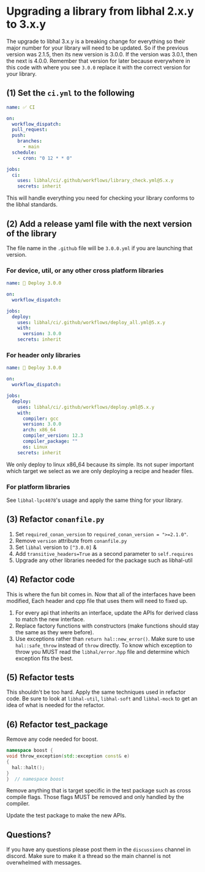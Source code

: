 # Upgrading a library from libhal 2.x.y to 3.x.y

The upgrade to libhal 3.x.y is a breaking change for everything so their major
number for your library will need to be updated. So if the previous version was
2.1.5, then its new version is 3.0.0. If the version was 3.0.1, then the next
is 4.0.0. Remember that version for later because everywhere in this code with
where you see `3.0.0` replace it with the correct version for your library.

## (1) Set the `ci.yml` to the following

```yaml
name: ✅ CI

on:
  workflow_dispatch:
  pull_request:
  push:
    branches:
      - main
  schedule:
    - cron: "0 12 * * 0"

jobs:
  ci:
    uses: libhal/ci/.github/workflows/library_check.yml@5.x.y
    secrets: inherit
```

This will handle everything you need for checking your library conforms to the
libhal standards.

## (2) Add a release yaml file with the next version of the library

The file name in the `.github` file will be `3.0.0.yml` if you are launching
that version.

### For device, util, or any other cross platform libraries

```yaml
name: 🚀 Deploy 3.0.0

on:
  workflow_dispatch:

jobs:
  deploy:
    uses: libhal/ci/.github/workflows/deploy_all.yml@5.x.y
    with:
      version: 3.0.0
    secrets: inherit
```

### For header only libraries

```yaml
name: 🚀 Deploy 3.0.0

on:
  workflow_dispatch:

jobs:
  deploy:
    uses: libhal/ci/.github/workflows/deploy.yml@5.x.y
    with:
      compiler: gcc
      version: 3.0.0
      arch: x86_64
      compiler_version: 12.3
      compiler_package: ""
      os: Linux
    secrets: inherit
```

We only deploy to linux x86_64 because its simple. Its not super important which target we select as we are only deploying a recipe and header files.

### For platform libraries

See `libhal-lpc4078`'s usage and apply the same thing for your library.

## (3) Refactor `conanfile.py`

1. Set `required_conan_version` to `required_conan_version = ">=2.1.0"`.
2. Remove `version` attribute from `conanfile.py`
3. Set `libhal` version to `[^3.0.0]` &
4. Add `transitive_headers=True` as a second parameter to `self.requires`
5. Upgrade any other libraries needed for the package such as libhal-util

## (4) Refactor code

This is where the fun bit comes in. Now that all of the interfaces have been
modified, Each header and cpp file that uses them will need to fixed up.

1. For every api that inherits an interface, update the APIs for derived class
   to match the new interface.
2. Replace factory functions with constructors (make functions should stay the
   same as they were before).
3. Use exceptions rather than `return hal::new_error()`. Make sure to use
   `hal::safe_throw` instead of `throw` directly. To know which exception to
   throw you MUST read the `libhal/error.hpp` file and determine which
   exception fits the best.

## (5) Refactor tests

This shouldn't be too hard. Apply the same techniques used in refactor code.
Be sure to look at `libhal-util`, `libhal-soft` and `libhal-mock` to get an idea of what is needed for the refactor.

## (6) Refactor test_package

Remove any code needed for boost.

```C++
namespace boost {
void throw_exception(std::exception const& e)
{
  hal::halt();
}
}  // namespace boost
```

Remove anything that is target specific in the test package such as cross
compile flags. Those flags MUST be removed and only handled by the compiler.

Update the test package to make the new APIs.

## Questions?

If you have any questions please post them in the `discussions` channel in
discord. Make sure to make it a thread so the main channel is not overwhelmed with messages.
